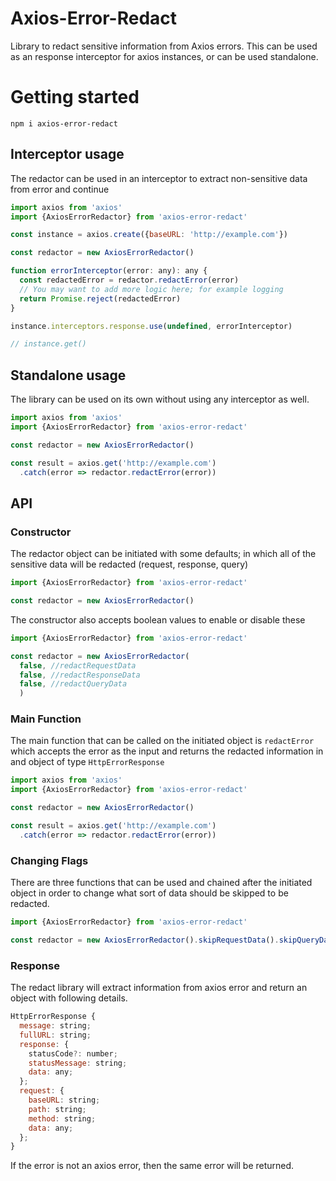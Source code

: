 # Axios-Error-Redact
Library to redact sensitive information from Axios errors.
This can be used as an response interceptor for axios instances, or can be used standalone.

# Getting started

```console
npm i axios-error-redact
```

## Interceptor usage

The redactor can be used in an interceptor to extract non-sensitive data from error and continue

```javascript
import axios from 'axios'
import {AxiosErrorRedactor} from 'axios-error-redact'

const instance = axios.create({baseURL: 'http://example.com'})

const redactor = new AxiosErrorRedactor()

function errorInterceptor(error: any): any {
  const redactedError = redactor.redactError(error)
  // You may want to add more logic here; for example logging
  return Promise.reject(redactedError)
}

instance.interceptors.response.use(undefined, errorInterceptor)

// instance.get()

```

## Standalone usage

The library can be used on its own without using any interceptor as well.

```javascript
import axios from 'axios'
import {AxiosErrorRedactor} from 'axios-error-redact'

const redactor = new AxiosErrorRedactor()

const result = axios.get('http://example.com')
  .catch(error => redactor.redactError(error))

```

## API

### Constructor

The redactor object can be initiated with some defaults; in which all of the sensitive data will be redacted (request, response, query)

```javascript
import {AxiosErrorRedactor} from 'axios-error-redact'

const redactor = new AxiosErrorRedactor()

```

The constructor also accepts boolean values to enable or disable these

```javascript
import {AxiosErrorRedactor} from 'axios-error-redact'

const redactor = new AxiosErrorRedactor(
  false, //redactRequestData
  false, //redactResponseData
  false, //redactQueryData
  )

```

### Main Function

The main function that can be called on the initiated object is `redactError` which accepts the error as the input and returns the redacted information in and object of type `HttpErrorResponse`

```javascript
import axios from 'axios'
import {AxiosErrorRedactor} from 'axios-error-redact'

const redactor = new AxiosErrorRedactor()

const result = axios.get('http://example.com')
  .catch(error => redactor.redactError(error))

```

### Changing Flags

There are three functions that can be used and chained after the initiated object in order to change what sort of data should be skipped to be redacted.

```javascript
import {AxiosErrorRedactor} from 'axios-error-redact'

const redactor = new AxiosErrorRedactor().skipRequestData().skipQueryData()

```

### Response

The redact library will extract information from axios error and return an object with following details.

```javascript
HttpErrorResponse {
  message: string;
  fullURL: string;
  response: {
    statusCode?: number;
    statusMessage: string;
    data: any;
  };
  request: {
    baseURL: string;
    path: string;
    method: string;
    data: any;
  };
}
```

If the error is not an axios error, then the same error will be returned.
